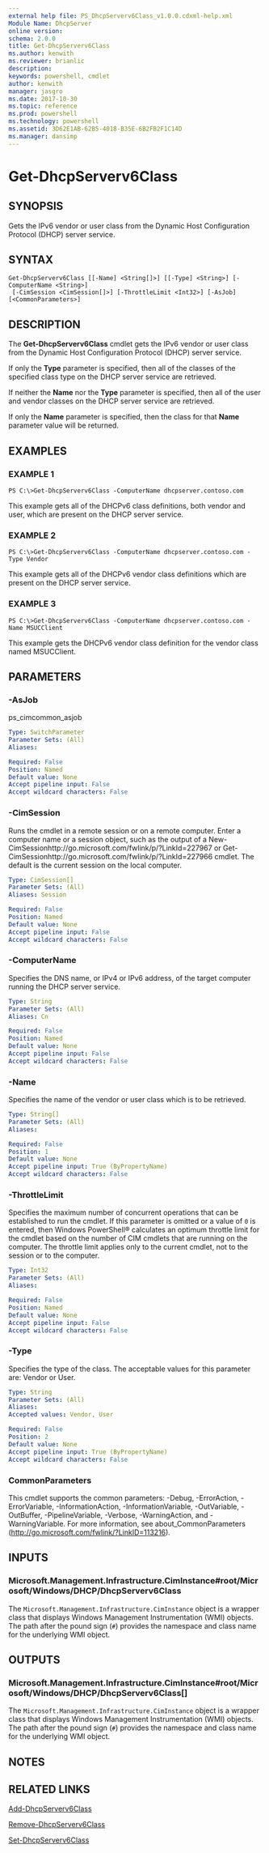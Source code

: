 ```yaml
---
external help file: PS_DhcpServerv6Class_v1.0.0.cdxml-help.xml
Module Name: DhcpServer
online version: 
schema: 2.0.0
title: Get-DhcpServerv6Class
ms.author: kenwith
ms.reviewer: brianlic
description: 
keywords: powershell, cmdlet
author: kenwith
manager: jasgro
ms.date: 2017-10-30
ms.topic: reference
ms.prod: powershell
ms.technology: powershell
ms.assetid: 3D62E1AB-62B5-4018-B35E-6B2FB2F1C14D
ms.manager: dansimp
---
```


# Get-DhcpServerv6Class

## SYNOPSIS
Gets the IPv6 vendor or user class from the Dynamic Host Configuration Protocol (DHCP) server service.

## SYNTAX

```
Get-DhcpServerv6Class [[-Name] <String[]>] [[-Type] <String>] [-ComputerName <String>]
 [-CimSession <CimSession[]>] [-ThrottleLimit <Int32>] [-AsJob] [<CommonParameters>]
```

## DESCRIPTION
The **Get-DhcpServerv6Class** cmdlet gets the IPv6 vendor or user class from the Dynamic Host Configuration Protocol (DHCP) server service.

If only the **Type** parameter is specified, then all of the classes of the specified class type on the DHCP server service are retrieved.

If neither the **Name** nor the **Type** parameter is specified, then all of the user and vendor classes on the DHCP server service are retrieved.

If only the **Name** parameter is specified, then the class for that **Name** parameter value will be returned.

## EXAMPLES

### EXAMPLE 1
```
PS C:\>Get-DhcpServerv6Class -ComputerName dhcpserver.contoso.com
```

This example gets all of the DHCPv6 class definitions, both vendor and user, which are present on the DHCP server service.

### EXAMPLE 2
```
PS C:\>Get-DhcpServerv6Class -ComputerName dhcpserver.contoso.com -Type Vendor
```

This example gets all of the DHCPv6 vendor class definitions which are present on the DHCP server service.

### EXAMPLE 3
```
PS C:\>Get-DhcpServerv6Class -ComputerName dhcpserver.contoso.com -Name MSUCClient
```

This example gets the DHCPv6 vendor class definition for the vendor class named MSUCClient.

## PARAMETERS

### -AsJob
ps_cimcommon_asjob

```yaml
Type: SwitchParameter
Parameter Sets: (All)
Aliases: 

Required: False
Position: Named
Default value: None
Accept pipeline input: False
Accept wildcard characters: False
```

### -CimSession
Runs the cmdlet in a remote session or on a remote computer.
Enter a computer name or a session object, such as the output of a New-CimSessionhttp://go.microsoft.com/fwlink/p/?LinkId=227967 or Get-CimSessionhttp://go.microsoft.com/fwlink/p/?LinkId=227966 cmdlet.
The default is the current session on the local computer.

```yaml
Type: CimSession[]
Parameter Sets: (All)
Aliases: Session

Required: False
Position: Named
Default value: None
Accept pipeline input: False
Accept wildcard characters: False
```

### -ComputerName
Specifies the DNS name, or IPv4 or IPv6 address, of the target computer running the DHCP server service.

```yaml
Type: String
Parameter Sets: (All)
Aliases: Cn

Required: False
Position: Named
Default value: None
Accept pipeline input: False
Accept wildcard characters: False
```

### -Name
Specifies the name of the vendor or user class which is to be retrieved.

```yaml
Type: String[]
Parameter Sets: (All)
Aliases: 

Required: False
Position: 1
Default value: None
Accept pipeline input: True (ByPropertyName)
Accept wildcard characters: False
```

### -ThrottleLimit
Specifies the maximum number of concurrent operations that can be established to run the cmdlet.
If this parameter is omitted or a value of `0` is entered, then Windows PowerShell® calculates an optimum throttle limit for the cmdlet based on the number of CIM cmdlets that are running on the computer.
The throttle limit applies only to the current cmdlet, not to the session or to the computer.

```yaml
Type: Int32
Parameter Sets: (All)
Aliases: 

Required: False
Position: Named
Default value: None
Accept pipeline input: False
Accept wildcard characters: False
```

### -Type
Specifies the type of the class.
The acceptable values for this parameter are: Vendor or User.

```yaml
Type: String
Parameter Sets: (All)
Aliases: 
Accepted values: Vendor, User

Required: False
Position: 2
Default value: None
Accept pipeline input: True (ByPropertyName)
Accept wildcard characters: False
```

### CommonParameters
This cmdlet supports the common parameters: -Debug, -ErrorAction, -ErrorVariable, -InformationAction, -InformationVariable, -OutVariable, -OutBuffer, -PipelineVariable, -Verbose, -WarningAction, and -WarningVariable. For more information, see about_CommonParameters (http://go.microsoft.com/fwlink/?LinkID=113216).

## INPUTS

### Microsoft.Management.Infrastructure.CimInstance#root/Microsoft/Windows/DHCP/DhcpServerv6Class
The `Microsoft.Management.Infrastructure.CimInstance` object is a wrapper class that displays Windows Management Instrumentation (WMI) objects.
The path after the pound sign (`#`) provides the namespace and class name for the underlying WMI object.

## OUTPUTS

### Microsoft.Management.Infrastructure.CimInstance#root/Microsoft/Windows/DHCP/DhcpServerv6Class[]
The `Microsoft.Management.Infrastructure.CimInstance` object is a wrapper class that displays Windows Management Instrumentation (WMI) objects.
The path after the pound sign (`#`) provides the namespace and class name for the underlying WMI object.

## NOTES

## RELATED LINKS

[Add-DhcpServerv6Class](./Add-DhcpServerv6Class.md)

[Remove-DhcpServerv6Class](./Remove-DhcpServerv6Class.md)

[Set-DhcpServerv6Class](./Set-DhcpServerv6Class.md)

